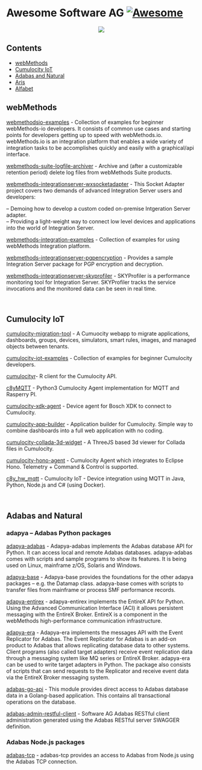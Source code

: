 # Awesome Software AG [![Awesome](https://awesome.re/badge.svg)](https://awesome.re)
<p align="center">
<a href="https://www.softwareag.com/en_corporate.html"><img src="https://info.softwareag.com/rs/858-DJP-749/images/SAG_logo_200x200_New.png" style="max-width: 75% !important;"></a></br>
</p>


## Contents
* [webMethods](#webMethods)
* [Cumulocity IoT](#Cumulocity-IoT)
* [Adabas and Natural](#Adabas-and-Natural)
* [Aris](#Aris)
* [Alfabet](#Alfabet)
 
## webMethods
 
[webmethodsio-examples](https://github.com/SoftwareAG/webmethodsio-examples) - Collection of examples for beginner webMethods-io developers. It consists of common use cases and starting points for developers getting up to speed with webMethods.io. webMethods.io is an integration platform that enables a wide variety of integration tasks to be accomplishes quickly and easily with a graphical/api interface.

[webmethods-suite-logfile-archiver](https://github.com/SoftwareAG/webmethods-suite-logfile-archiver) - Archive and (after a customizable retention period) delete log files from webMethods Suite products.

[webmethods-integrationserver-wxsocketadapter](https://github.com/SoftwareAG/webmethods-integrationserver-wxsocketadapter) - This Socket Adapter project covers two demands of advanced Integration Server users and developers:

 &ndash; Demoing how to develop a custom coded on-premise Intgeration Server adapter.<br/>
 &ndash; Providing a light-weight way to connect low level devices and applications into the world of Integration Server.
 
[webmethods-integration-examples](https://github.com/SoftwareAG/webmethods-integration-examples) - Collection of examples for using webMethods Integration platform.
 
[webmethods-integrationserver-pgpencryption](https://github.com/SoftwareAG/webmethods-integrationserver-pgpencryption) - Provides a sample Integration Server package for PGP encryption and decryption.
 
[webmethods-integrationserver-skyprofiler](https://github.com/SoftwareAG/webmethods-integrationserver-skyprofiler) - SKYProfiler is a performance monitoring tool for Integration Server. SKYProfiler tracks the service invocations and the monitored data can be seen in real time.
 
<br>

## Cumulocity IoT

[cumulocity-migration-tool](https://github.com/SoftwareAG/cumulocity-migration-tool) - A Cumuocity webapp to migrate applications, dashboards, groups, devices, simulators, smart rules, images, and managed objects between tenants.

[cumulocity-iot-examples](https://github.com/SoftwareAG/cumulocity-iot-examples) - Collection of examples for beginner Cumulocity developers.

[cumulocityr](https://github.com/SoftwareAG/cumulocityr)- R client for the Cumulocity API. 

[c8yMQTT](https://github.com/SoftwareAG/c8yMQTT) - Python3 Cumulocity Agent implementation for MQTT and Rasperry PI.

[cumulocity-xdk-agent](https://github.com/SoftwareAG/cumulocity-xdk-agent) - Device agent for Bosch XDK to connect to Cumulocity.

[cumulocity-app-builder](https://github.com/SoftwareAG/cumulocity-app-builder) - Application builder for Cumulocity. Simple way to combine dashboards into a full web application with no coding.

[cumulocity-collada-3d-widget](https://github.com/SoftwareAG/cumulocity-collada-3d-widget) - A ThreeJS based 3d viewer for Collada files in Cumulocity.

[cumulocity-hono-agent](https://github.com/SoftwareAG/cumulocity-hono-agent) - Cumulocity Agent which integrates to Eclipse Hono. Telemetry + Command & Control is supported. 

[c8y_hw_mqtt](https://github.com/SoftwareAG/c8y_hw_mqtt) - Cumulocity IoT - Device integration using MQTT in Java, Python, Node.js and C# (using Docker).

<br>

## Adabas and Natural

### adapya – Adabas Python packages

[adapya-adabas](https://github.com/SoftwareAG/adapya-adabas) - Adapya-adabas implements the Adabas database API for Python. It can access local and remote Adabas databases. adapya-adabas comes with scripts and sample programs to show its features. It is being used on Linux, mainframe z/OS, Solaris and Windows.

[adapya-base](https://github.com/SoftwareAG/adapya-base) - Adapya-base provides the foundations for the other adapya packages – e.g. the Datamap class. adapya-base comes with scripts to transfer files from mainframe or process SMF performance records.

[adapya-entirex](https://github.com/SoftwareAG/adapya-entirex) - adapya-entirex implements the EntireX API for Python. Using the Advanced Communication Interface (ACI) it allows persistent messaging with the EntireX Broker. EntireX is a component in the webMethods high-performance communication infrastructure.

[adapya-era](https://github.com/SoftwareAG/adapya-era) - Adapya-era implements the messages API with the Event Replicator for Adabas. The Event Replicator for Adabas is an add-on product to Adabas that allows replicating database data to other systems. Client programs (also called target adapters) receive event replication data through a messaging system like MQ series or EntireX Broker. adapya-era can be used to write target adapters in Python. The package also consists of scripts that can send requests to the Replicator and receive event data via the EntireX Broker messaging system.

[adabas-go-api](https://github.com/SoftwareAG/adabas-go-api) - This module provides direct access to Adabas database data in a Golang-based application. This contains all transactional operations on the database.

[adabas-admin-restful-client](https://github.com/SoftwareAG/adabas-admin-restful-client) - Software AG Adabas RESTful client administration generated using the Adabas RESTful server SWAGGER definition.

### Adabas Node.js packages

[adabas-tcp](https://github.com/SoftwareAG/adabas-tcp) - adabas-tcp provides an access to Adabas from Node.js using the Adabas TCP connection.
